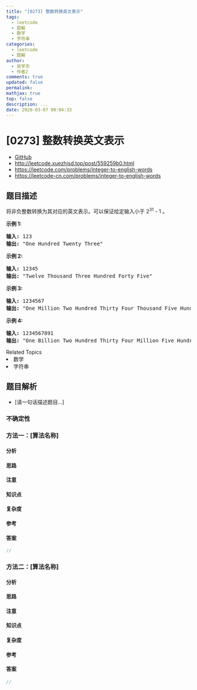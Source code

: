 ```yaml
---
title: "[0273] 整数转换英文表示"
tags:
  - leetcode
  - 题解
  - 数学
  - 字符串
categories:
  - leetcode
  - 题解
author:
  - 张学志
  - 作者2
comments: true
updated: false
permalink:
mathjax: true
top: false
description: ...
date: 2020-03-07 00:04:33
---
```



# [0273] 整数转换英文表示
* [GitHub](https://github.com/algoboy101/LeetCodeCrowdsource/tree/master/_posts/QA/%5B0273%5D%20%E6%95%B4%E6%95%B0%E8%BD%AC%E6%8D%A2%E8%8B%B1%E6%96%87%E8%A1%A8%E7%A4%BA.md)
* http://leetcode.xuezhisd.top/post/559259b0.html
* https://leetcode.com/problems/integer-to-english-words
* https://leetcode-cn.com/problems/integer-to-english-words


## 题目描述

<p>将非负整数转换为其对应的英文表示。可以保证给定输入小于&nbsp;2<sup>31</sup> - 1 。</p>

<p><strong>示例 1:</strong></p>

<pre><strong>输入:</strong> 123
<strong>输出:</strong> &quot;One Hundred Twenty Three&quot;
</pre>

<p><strong>示例 2:</strong></p>

<pre><strong>输入:</strong> 12345
<strong>输出:</strong> &quot;Twelve Thousand Three Hundred Forty Five&quot;</pre>

<p><strong>示例 3:</strong></p>

<pre><strong>输入:</strong> 1234567
<strong>输出:</strong> &quot;One Million Two Hundred Thirty Four Thousand Five Hundred Sixty Seven&quot;</pre>

<p><strong>示例 4:</strong></p>

<pre><strong>输入:</strong> 1234567891
<strong>输出:</strong> &quot;One Billion Two Hundred Thirty Four Million Five Hundred Sixty Seven Thousand Eight Hundred Ninety One&quot;</pre>
<div><div>Related Topics</div><div><li>数学</li><li>字符串</li></div></div>


## 题目解析
* [请一句话描述题目...]

### 不确定性


### 方法一：[算法名称]

#### 分析

#### 思路

#### 注意

#### 知识点

#### 复杂度

#### 参考

#### 答案

```cpp
//
```


### 方法二：[算法名称]

#### 分析

#### 思路

#### 注意

#### 知识点

#### 复杂度

#### 参考

#### 答案

```cpp
//
```


